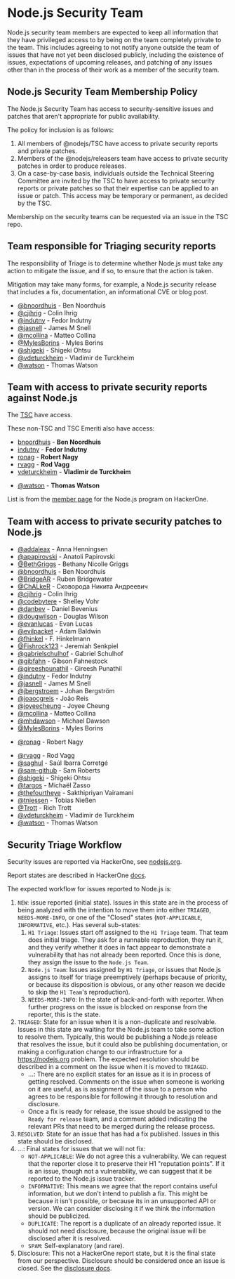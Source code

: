 # Node.js Security Team

Node.js security team members are expected to keep all information that they have
privileged access to by being on the team completely private to the team. This
includes agreeing to not notify anyone outside the team of issues that have not
yet been disclosed publicly, including the existence of issues, expectations of
upcoming releases, and patching of any issues other than in the process of their
work as a member of the security team.

## Node.js Security Team Membership Policy

The Node.js Security Team has access to security-sensitive issues and patches
that aren't appropriate for public availability.

The policy for inclusion is as follows:

1. All members of @nodejs/TSC have access to private security reports and
   private patches.
2. Members of the @nodejs/releasers team
   have access to private security patches in order to produce releases.
3. On a case-by-case basis, individuals outside the Technical Steering
   Committee are invited by the TSC to have access to private security reports
   or private patches so that their expertise can be applied to an issue or
   patch. This access may be temporary or permanent, as decided by the TSC.

Membership on the security teams can be requested via an issue in the TSC repo.

## Team responsible for Triaging security reports

The responsibility of Triage is to determine whether Node.js must take any
action to mitigate the issue, and if so, to ensure that the action is taken.

Mitigation may take many forms, for example, a Node.js security release that
includes a fix, documentation, an informational CVE or blog post.

<!-- ncu-team-sync.team(nodejs/security-triage) -->

- [@bnoordhuis](https://github.com/bnoordhuis) - Ben Noordhuis
- [@cjihrig](https://github.com/cjihrig) - Colin Ihrig
- [@indutny](https://github.com/indutny) - Fedor Indutny
- [@jasnell](https://github.com/jasnell) - James M Snell
- [@mcollina](https://github.com/mcollina) - Matteo Collina
- [@MylesBorins](https://github.com/MylesBorins) - Myles Borins
- [@shigeki](https://github.com/shigeki) - Shigeki Ohtsu
- [@vdeturckheim](https://github.com/vdeturckheim) - Vladimir de Turckheim
- [@watson](https://github.com/watson) - Thomas Watson

<!-- ncu-team-sync end -->

## Team with access to private security reports against Node.js

The [TSC](https://github.com/nodejs/node#tsc-technical-steering-committee)
have access.

These non-TSC and TSC Emeriti also have access:
* [bnoordhuis](https://github.com/bnoordhuis) - **Ben Noordhuis**
* [indutny](https://github.com/indutny) - **Fedor Indutny**
* [ronag](https://github.com/ronag) - **Robert Nagy**
* [rvagg](https://github.com/rvagg) - **Rod Vagg**
* [vdeturckheim](https://github.com/vdeturckheim) - **Vladimir de Turckheim**
- [@watson](https://github.com/watson) - **Thomas Watson**

List is from the [member page](https://hackerone.com/nodejs/team_members) for
the Node.js program on HackerOne.

## Team with access to private security patches to Node.js

<!-- ncu-team-sync.team(nodejs-private/security) -->

- [@addaleax](https://github.com/addaleax) - Anna Henningsen
- [@apapirovski](https://github.com/apapirovski) - Anatoli Papirovski
- [@BethGriggs](https://github.com/BethGriggs) - Bethany Nicolle Griggs
- [@bnoordhuis](https://github.com/bnoordhuis) - Ben Noordhuis
- [@BridgeAR](https://github.com/BridgeAR) - Ruben Bridgewater
- [@ChALkeR](https://github.com/ChALkeR) - Сковорода Никита Андреевич
- [@cjihrig](https://github.com/cjihrig) - Colin Ihrig
- [@codebytere](https://github.com/codebytere) - Shelley Vohr
- [@danbev](https://github.com/danbev) - Daniel Bevenius
- [@dougwilson](https://github.com/dougwilson) - Douglas Wilson
- [@evanlucas](https://github.com/evanlucas) - Evan Lucas
- [@evilpacket](https://github.com/evilpacket) - Adam Baldwin
- [@fhinkel](https://github.com/fhinkel) - F. Hinkelmann
- [@Fishrock123](https://github.com/Fishrock123) - Jeremiah Senkpiel
- [@gabrielschulhof](https://github.com/gabrielschulhof) - Gabriel Schulhof
- [@gibfahn](https://github.com/gibfahn) - Gibson Fahnestock
- [@gireeshpunathil](https://github.com/gireeshpunathil) - Gireesh Punathil
- [@indutny](https://github.com/indutny) - Fedor Indutny
- [@jasnell](https://github.com/jasnell) - James M Snell
- [@jbergstroem](https://github.com/jbergstroem) - Johan Bergström
- [@joaocgreis](https://github.com/joaocgreis) - João Reis
- [@joyeecheung](https://github.com/joyeecheung) - Joyee Cheung
- [@mcollina](https://github.com/mcollina) - Matteo Collina
- [@mhdawson](https://github.com/mhdawson) - Michael Dawson
- [@MylesBorins](https://github.com/MylesBorins) - Myles Borins
* [@ronag](https://github.com/ronag) - Robert Nagy
- [@rvagg](https://github.com/rvagg) - Rod Vagg
- [@saghul](https://github.com/saghul) - Saúl Ibarra Corretgé
- [@sam-github](https://github.com/sam-github) - Sam Roberts
- [@shigeki](https://github.com/shigeki) - Shigeki Ohtsu
- [@targos](https://github.com/targos) - Michaël Zasso
- [@thefourtheye](https://github.com/thefourtheye) - Sakthipriyan Vairamani
- [@tniessen](https://github.com/tniessen) - Tobias Nießen
- [@Trott](https://github.com/Trott) - Rich Trott
- [@vdeturckheim](https://github.com/vdeturckheim) - Vladimir de Turckheim
- [@watson](https://github.com/watson) - Thomas Watson

<!-- ncu-team-sync end -->

## Security Triage Workflow

Security issues are reported via HackerOne, see [nodejs.org](https://nodejs.org/en/security/#reporting-a-bug-in-node-js).

Report states are described in HackerOne [docs](https://docs.hackerone.com/programs/report-states.html).

The expected workflow for issues reported to Node.js is:

1. `NEW`: issue reported (initial state).  Issues in this state are in the
   process of being analyzed with the intention to move them into either
   `TRIAGED`, `NEEDS-MORE-INFO`, or one of the "Closed" states
   (`NOT-APPLICABLE`, `INFORMATIVE`, etc.). Has several sub-states:
   1. `H1 Triage`: Issues start off assigned to the `H1 Triage` team. That team
      does initial triage. They ask for a runnable reproduction, they run it,
      and they verify whether it does in fact appear to demonstrate a
      vulnerability that has not already been reported. Once this is done, they
      assign the issue to the `Node.js Team`.
   2. `Node.js Team`: Issues assigned by `H1 Triage`, or issues that Node.js
      assigns to itself for triage preemptively (perhaps because of priority, or
      because its disposition is obvious, or any other reason we decide to
      skip the `H1 Team`'s reproduction).
   3. `NEEDS-MORE-INFO`: In the state of back-and-forth with reporter.
      When further progress on the issue is blocked on response from the reporter,
      this is the state.
2. `TRIAGED`: State for an issue when it is a non-duplicate and resolvable.
   Issues in this state are waiting for the Node.js team to take some action to
   resolve them. Typically, this would be publishing a Node.js release that
   resolves the issue, but it could also be publishing documentation, or making
   a configuration change to our infrastructure for a https://nodejs.org
   problem. The expected resolution should be described in a comment on the
   issue when it is moved to `TRIAGED`.
   - ...: There are no explicit states for an issue as it is in process of
     getting resolved. Comments on the issue when someone is working on it are
     useful, as is assignment of the issue to a person who agrees to be
     responsible for following it through to resolution and disclosure.
   - Once a fix is ready for release, the issue should be assigned to the
     `Ready for release` team, and a comment added indicating the relevant PRs that
     need to be merged during the release process.
5. `RESOLVED`: State for an issue that has had a fix published. Issues in this
   state should be disclosed.
6. ...: Final states for issues that we will not fix:
   - `NOT-APPLICABLE`: We do not agree this a vulnerability. We can request
     that the reporter close it to preserve their H1 "reputation points".  If
     it is an issue, though not a vulnerability, we can suggest that it be
     reported to the Node.js issue tracker.
   - `INFORMATIVE`: This means we agree that the report contains useful
     information, but we don't intend to publish a fix. This might be because
     it isn't possible, or because its in an unsupported API or version. We
     can consider disclosing it if we  think the information should be
     publicized.
   - `DUPLICATE`: The report is a duplicate of an already reported issue. It
     should not need disclosure, because the original issue will be disclosed
     after it is resolved.
   - `SPAM`: Self-explanatory (and rare).
7. Disclosure: This not a HackerOne report state, but it is the final state
   from our perspective. Disclosure should be considered once an issue is
   closed. See the
   [disclosure docs](https://docs.hackerone.com/programs/disclosure.html).
